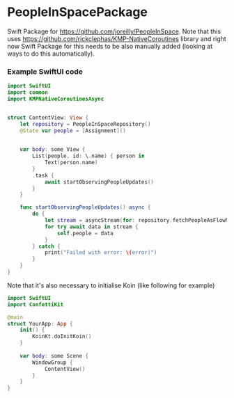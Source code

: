 # PeopleInSpacePackage

Swift Package for https://github.com/joreilly/PeopleInSpace.  Note that this uses https://github.com/rickclephas/KMP-NativeCoroutines library and right now Swift Package for this needs to be also manually added (looking at ways to do this automatically).


### Example SwiftUI code

```swift
import SwiftUI
import common
import KMPNativeCoroutinesAsync


struct ContentView: View {
    let repository = PeopleInSpaceRepository()
    @State var people = [Assignment]()

    
    var body: some View {
        List(people, id: \.name) { person in
            Text(person.name)
        }
        .task {
            await startObservingPeopleUpdates()
        }
    }

    func startObservingPeopleUpdates() async {
        do {
            let stream = asyncStream(for: repository.fetchPeopleAsFlowNative())
            for try await data in stream {
                self.people = data
            }
        } catch {
            print("Failed with error: \(error)")
        }
    }
}    
```

Note that it's also necessary to initialise Koin (like following for example)

```swift
import SwiftUI
import ConfettiKit

@main
struct YourApp: App {
    init() {
        KoinKt.doInitKoin()
    }
    
    var body: some Scene {
        WindowGroup {
            ContentView()
        }
    }
}
```

